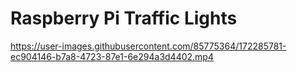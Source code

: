 # Raspberry Pi Traffic Lights

https://user-images.githubusercontent.com/85775364/172285781-ec904146-b7a8-4723-87e1-6e294a3d4402.mp4
